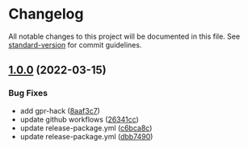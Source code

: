 # Changelog

All notable changes to this project will be documented in this file. See [standard-version](https://github.com/conventional-changelog/standard-version) for commit guidelines.

## [1.0.0](https://github.com/mike-han/react-editor/compare/v1.0.1-1...v1.0.0) (2022-03-15)


### Bug Fixes

* add gpr-hack ([8aaf3c7](https://github.com/mike-han/react-editor/commit/8aaf3c77cfd266fc091b7f848f5d9113e20a8a4f))
* update github workflows ([26341cc](https://github.com/mike-han/react-editor/commit/26341cc0eadf9f5df1103fcadd545f46ba91c0c6))
* update release-package.yml ([c6bca8c](https://github.com/mike-han/react-editor/commit/c6bca8c51556194936edcee586d667f2dc4edbae))
* update release-package.yml ([dbb7490](https://github.com/mike-han/react-editor/commit/dbb74902f6e14b4463c21990f9ecc4ee6e48bb70))

